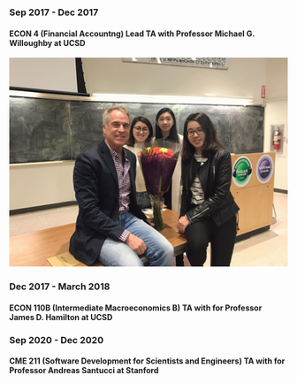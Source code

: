 ### Sep 2017 - Dec 2017
#### ECON 4 (Financial Accountng) Lead TA with Professor Michael G. Willoughby at UCSD
![](https://github.com/chkao831/FA17-WI17-FA20_TA-Evaluation-Results_UCSD-Stanford/blob/master/Photo_with_ECON4Collegues.JPG)

### Dec 2017 - March 2018
#### ECON 110B (Intermediate Macroeconomics B) TA with for Professor James D. Hamilton at UCSD

### Sep 2020 - Dec 2020
#### CME 211 (Software Development for Scientists and Engineers) TA with for Professor Andreas Santucci at Stanford
